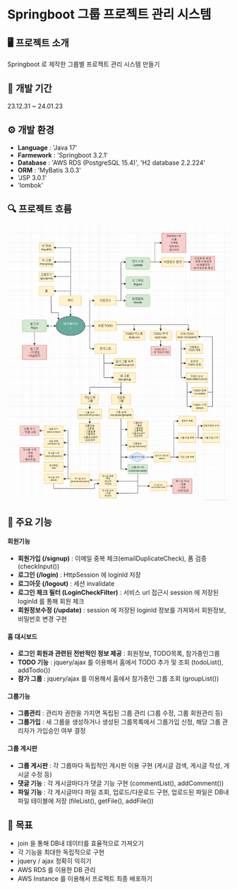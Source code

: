 # Springboot 그룹 프로젝트 관리 시스템

## 🖥️ 프로젝트 소개
Springboot 로 제작한 그룹별 프로젝트 관리 시스템 만들기

## 📝 개발 기간
23.12.31 ~ 24.01.23

## ⚙️ 개발 환경
- **Language** : 'Java 17'
- **Farmework** : 'Springboot 3.2.1'
- **Database** : 'AWS RDS (PostgreSQL 15.4)', 'H2 database 2.2.224'
- **ORM** : 'MyBatis 3.0.3'
- 'JSP 3.0.1'
- 'lombok'

## 🔍 프로젝트 흐름
![boardchat 프로젝트 다이어그램](./coding-pms-diagram.png)

## 📌 주요 기능
#### 회원기능
- **회원가입 (/signup)** : 이메일 중복 체크(emailDuplicateCheck), 폼 검증(checkInput())
- **로그인 (/login)** : HttpSession 에 loginId 저장
- **로그아웃 (/logout)** : 세션 invalidate
- **로그인 체크 필터 (LoginCheckFilter)** : 서비스 url 접근시 session 에 저장된 loginId 를 통해 회원 체크
- **회원정보수정 (/update)** : session 에 저장된 loginId 정보를 가져와서 회원정보, 비밀번호 변경 구현

#### 홈 대시보드
- **로그인 회원과 관련된 전반적인 정보 제공** : 회원정보, TODO목록, 참가중인그룹
- **TODO 기능** : jquery/ajax 를 이용해서 홈에서 TODO 추가 및 조회 (todoList(), addTodo())
- **참가 그룹** : jquery/ajax 를 이용해서 홈에서 참가중인 그룹 조회 (groupList())

#### 그룹기능
- **그룹관리** : 관리자 권한을 가지면 독립된 그룹 관리 (그룹 수정, 그룹 회원관리 등)
- **그룹가입** : 새 그룹을 생성하거나 생성된 그룹목록에서 그룹가입 신청, 해당 그룹 관리자가 가입승인 여부 결정

#### 그룹 게시판
- **그룹 게시판** : 각 그룹마다 독립적인 게시판 이용 구현 (게시글 검색, 게시글 작성, 게시글 수정 등)
- **댓글 기능** : 각 게시글마다가 댓글 기능 구현 (commentList(), addComment())
- **파일 기능** : 각 게시글마다 파일 조회, 업로드/다운로드 구현, 업로드된 파일은 DB내 파일 테이블에 저장 (fileList(), getFile(), addFile())

## 👑 목표
- join 을 통해 DB내 데이터를 효율적으로 가져오기
- 각 기능을 최대한 독립적으로 구현
- jquery / ajax 정확히 익히기 
- AWS RDS 를 이용한 DB 관리
- AWS Instance 를 이용해서 프로젝트 최종 배포하기
